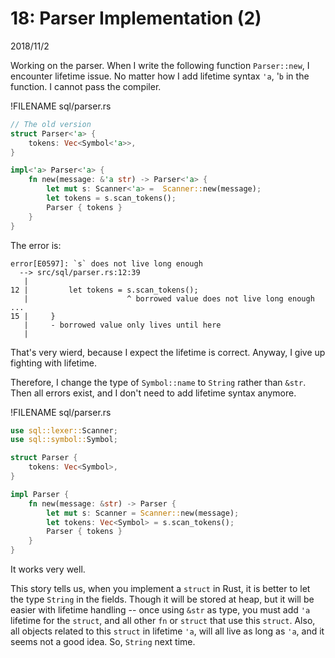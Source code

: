 # 18: Parser Implementation (2)

2018/11/2

Working on the parser. When I write the following function `Parser::new`, I encounter lifetime issue. No matter how I add lifetime syntax `'a`, '`b` in the function. I cannot pass the compiler.

!FILENAME sql/parser.rs

```rust
// The old version
struct Parser<'a> {
    tokens: Vec<Symbol<'a>>,
}

impl<'a> Parser<'a> {
    fn new(message: &'a str) -> Parser<'a> {
        let mut s: Scanner<'a> =  Scanner::new(message);
        let tokens = s.scan_tokens();
        Parser { tokens }
    }
}
```

The error is:

```log
error[E0597]: `s` does not live long enough
  --> src/sql/parser.rs:12:39
   |
12 |         let tokens = s.scan_tokens();
   |                      ^ borrowed value does not live long enough
...
15 |     }
   |     - borrowed value only lives until here
   |
```

That's very wierd, because I expect the lifetime is correct. Anyway, I give up fighting with lifetime.

Therefore, I change the type of `Symbol::name` to `String` rather than `&str`. Then all errors exist, and I don't need to add lifetime syntax anymore.

!FILENAME sql/parser.rs

```rust
use sql::lexer::Scanner;
use sql::symbol::Symbol;

struct Parser {
    tokens: Vec<Symbol>,
}

impl Parser {
    fn new(message: &str) -> Parser {
        let mut s: Scanner = Scanner::new(message);
        let tokens: Vec<Symbol> = s.scan_tokens();
        Parser { tokens }
    }
}
```

It works very well.

This story tells us, when you implement a `struct` in Rust, it is better to let the type `String` in the fields. Though it will be stored at heap, but it will be easier with lifetime handling -- once using `&str` as type, you must add `'a` lifetime for the `struct`, and all other `fn` or `struct` that use this `struct`. Also, all objects related to this `struct` in lifetime `'a`, will all live as long as `'a`, and it seems not a good idea. So, `String` next time.
